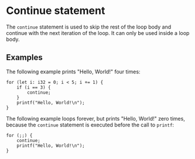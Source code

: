 # Continue statement

The `continue` statement is used to skip the rest of the loop body and continue with the next iteration of the loop. It can only be used inside a loop body.

## Examples

The following example prints "Hello, World!" four times:

```orca
for (let i: i32 = 0; i < 5; i += 1) {
    if (i == 3) {
        continue;
    }
    printf("Hello, World!\n");
}
```

The following example loops forever, but prints "Hello, World!" zero times, because the `continue` statement is executed before the call to `printf`:

```orca
for (;;) {
    continue;
    printf("Hello, World!\n");
}
```
